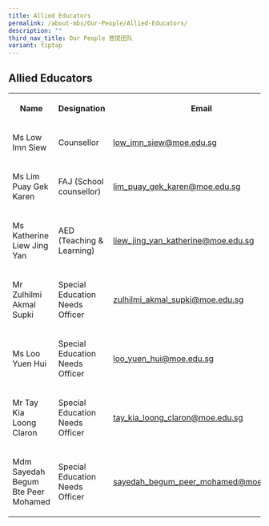 ```yaml
---
title: Allied Educators
permalink: /about-mbs/Our-People/Allied-Educators/
description: ""
third_nav_title: Our People 菩提团队
variant: tiptap
---
```

<h2><strong>Allied Educators</strong></h2>
<p></p>
<table style="minWidth: 75px">
<colgroup>
<col>
<col>
<col>
</colgroup>
<tbody>
<tr>
<th rowspan="1" colspan="1">
<p>Name</p>
</th>
<th rowspan="1" colspan="1">
<p>Designation</p>
</th>
<th rowspan="1" colspan="1">
<p>Email</p>
</th>
</tr>
<tr>
<td rowspan="1" colspan="1">
<p>Ms Low Imn Siew</p>
</td>
<td rowspan="1" colspan="1">
<p>Counsellor</p>
</td>
<td rowspan="1" colspan="1">
<p><a href="mailto:low_imn_siew@moe.edu.sg" rel="noopener noreferrer nofollow" target="_blank">low_imn_siew@moe.edu.sg</a>
</p>
</td>
</tr>
<tr>
<td rowspan="1" colspan="1">
<p>Ms Lim Puay Gek Karen</p>
</td>
<td rowspan="1" colspan="1">
<p>FAJ (School counsellor)</p>
</td>
<td rowspan="1" colspan="1">
<p><a href="mailto:lim_puay_gek_karen@moe.edu.sg" rel="noopener noreferrer nofollow" target="_blank">lim_puay_gek_karen@moe.edu.sg</a>
</p>
</td>
</tr>
<tr>
<td rowspan="1" colspan="1">
<p>Ms Katherine Liew Jing Yan</p>
</td>
<td rowspan="1" colspan="1">
<p>AED (Teaching &amp; Learning)</p>
</td>
<td rowspan="1" colspan="1">
<p><a href="mailto:liew_jing_yan_katherine@moe.edu.sg" rel="noopener noreferrer nofollow" target="_blank">liew_jing_yan_katherine@moe.edu.sg</a>
</p>
</td>
</tr>
<tr>
<td rowspan="1" colspan="1">
<p>Mr Zulhilmi Akmal Supki</p>
</td>
<td rowspan="1" colspan="1">
<p>Special Education Needs Officer</p>
</td>
<td rowspan="1" colspan="1">
<p><a href="mailto:zulhilmi_akmal_supki@moe.edu.sg" rel="noopener noreferrer nofollow" target="_blank">zulhilmi_akmal_supki@moe.edu.sg</a>
</p>
</td>
</tr>
<tr>
<td rowspan="1" colspan="1">
<p>Ms Loo Yuen Hui</p>
</td>
<td rowspan="1" colspan="1">
<p>Special Education Needs Officer</p>
</td>
<td rowspan="1" colspan="1">
<p><a href="mailto:loo_yuen_hui@moe.edu.sg" rel="noopener noreferrer nofollow" target="_blank">loo_yuen_hui@moe.edu.sg</a>
</p>
</td>
</tr>
<tr>
<td rowspan="1" colspan="1">
<p>Mr Tay Kia Loong Claron</p>
</td>
<td rowspan="1" colspan="1">
<p>Special Education Needs Officer</p>
</td>
<td rowspan="1" colspan="1">
<p><a href="mailto:tay_kia_loong_claron@moe.edu.sg" rel="noopener noreferrer nofollow" target="_blank">tay_kia_loong_claron@moe.edu.sg</a>
</p>
</td>
</tr>
<tr>
<td rowspan="1" colspan="1">
<p>Mdm Sayedah Begum Bte Peer Mohamed</p>
</td>
<td rowspan="1" colspan="1">
<p>Special Education Needs Officer</p>
</td>
<td rowspan="1" colspan="1">
<p><a href="mailto:sayedah_begum_peer_mohamed@moe.edu.sg" rel="noopener noreferrer nofollow" target="_blank">sayedah_begum_peer_mohamed@moe.edu.sg</a>
</p>
</td>
</tr>
</tbody>
</table>
<p></p>